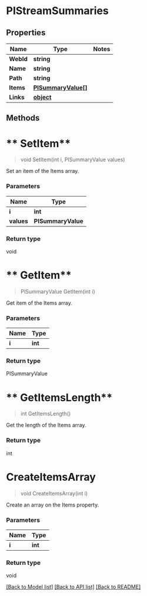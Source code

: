# PIStreamSummaries

## Properties
Name | Type | Notes
------------ | ------------- | -------------
**WebId** | **string**
**Name** | **string**
**Path** | **string**
**Items** | **[**PISummaryValue[]**](../Model/PISummaryValue.md)**
**Links** | **[**object**](../Model/Object.md)**

## Methods

# ** SetItem**
> void  SetItem(int i, PISummaryValue values)

Set an item of the Items array.

### Parameters

Name | Type
------------- | -------------
 **i** | **int**
 **values** | **PISummaryValue**

### Return type

void


# ** GetItem**
> PISummaryValue  GetItem(int i)

Get item of the Items array.

### Parameters

Name | Type
------------- | -------------
 **i** | **int**

### Return type

PISummaryValue


# ** GetItemsLength**
> int  GetItemsLength()

Get the length of the Items array.


### Return type

int


# **CreateItemsArray**
> void CreateItemsArray(int i)

Create an array on the Items property.

### Parameters

Name | Type
------------- | -------------
 **i** | **int**

### Return type

void

[[Back to Model list]](../../README.md#documentation-for-models) [[Back to API list]](../../README.md#documentation-for-api-endpoints) [[Back to README]](../../README.md)
